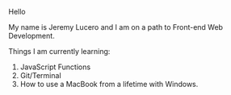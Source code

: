 Hello 

My name is Jeremy Lucero and I am on
a path to Front-end Web Development.


Things I am currently learning:

1. JavaScript Functions
2. Git/Terminal
3. How to use a MacBook from a lifetime with Windows.
